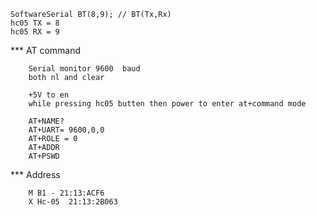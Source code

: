 
    SoftwareSerial BT(8,9); // BT(Tx,Rx)
    hc05 TX = 8
    hc05 RX = 9


*** AT command

        Serial monitor 9600  baud
        both nl and clear
    
        +5V to en
        while pressing hc05 butten then power to enter at+command mode

        AT+NAME?
        AT+UART= 9600,0,0
        AT+ROLE = 0
        AT+ADDR
        AT+PSWD
        
*** Address

        M B1 - 21:13:ACF6
        X Hc-05  21:13:2B063

        

